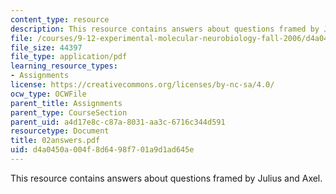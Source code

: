 ```yaml
---
content_type: resource
description: This resource contains answers about questions framed by Julius and Axel.
file: /courses/9-12-experimental-molecular-neurobiology-fall-2006/d4a0450a004f8d6498f701a9d1ad645e_02answers.pdf
file_size: 44397
file_type: application/pdf
learning_resource_types:
- Assignments
license: https://creativecommons.org/licenses/by-nc-sa/4.0/
ocw_type: OCWFile
parent_title: Assignments
parent_type: CourseSection
parent_uid: a4d17e8c-c87a-8031-aa3c-6716c344d591
resourcetype: Document
title: 02answers.pdf
uid: d4a0450a-004f-8d64-98f7-01a9d1ad645e
---
```

This resource contains answers about questions framed by Julius and Axel.